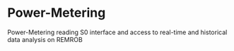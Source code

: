 # Power-Metering
Power-Metering reading S0 interface and access to real-time and historical data analysis on REMROB
